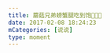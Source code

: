 ```yaml
---
title: 蘑菇兄弟螃蟹腿吃到饱🤤🤤🤤
date: 2017-02-08 18:24:23
mCategories: [说说]
type: moment
---
```


<div id="pics-20170208182423"></div>

<script>
var data = [
    {"link": "2017-02-08_000002.jpeg", "type": "shuoshuo"},
    {"link": "2017-02-08_000004.jpeg", "type": "shuoshuo"},
    {"link": "2017-02-08_000005.jpeg", "type": "shuoshuo"},
    {"link": "2017-02-08_000006.jpeg", "type": "shuoshuo"},
    {"link": "2017-02-08_000007.jpeg", "type": "shuoshuo"},
    {"link": "2017-02-08_000008.jpeg", "type": "shuoshuo"}
];
picsRender(data, "pics-20170208182423");
</script>
